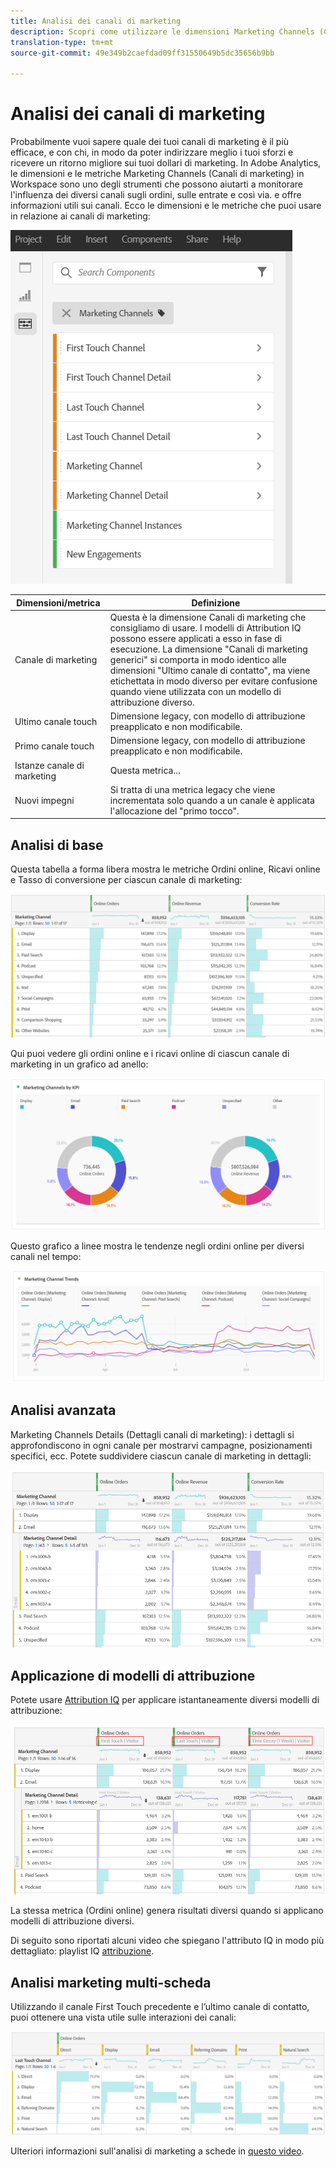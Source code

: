 ```yaml
---
title: Analisi dei canali di marketing
description: Scopri come utilizzare le dimensioni Marketing Channels (Canali di marketing) in Workspace.
translation-type: tm+mt
source-git-commit: 49e349b2caefdad09ff31550649b5dc35656b9bb

---
```



# Analisi dei canali di marketing

Probabilmente vuoi sapere quale dei tuoi canali di marketing è il più efficace, e con chi, in modo da poter indirizzare meglio i tuoi sforzi e ricevere un ritorno migliore sui tuoi dollari di marketing. In Adobe Analytics, le dimensioni e le metriche Marketing Channels (Canali di marketing) in Workspace sono uno degli strumenti che possono aiutarti a monitorare l&#39;influenza dei diversi canali sugli ordini, sulle entrate e così via. e offre informazioni utili sui canali. Ecco le dimensioni e le metriche che puoi usare in relazione ai canali di marketing:

![](assets/mc-dims.png)

| Dimensioni/metrica | Definizione |
|---|---|
| Canale di marketing | Questa è la dimensione Canali di marketing che consigliamo di usare. I modelli di Attribution IQ possono essere applicati a esso in fase di esecuzione. La dimensione &quot;Canali di marketing generici&quot; si comporta in modo identico alle dimensioni &quot;Ultimo canale di contatto&quot;, ma viene etichettata in modo diverso per evitare confusione quando viene utilizzata con un modello di attribuzione diverso. |
| Ultimo canale touch | Dimensione legacy, con modello di attribuzione preapplicato e non modificabile. |
| Primo canale touch | Dimensione legacy, con modello di attribuzione preapplicato e non modificabile. |
| Istanze canale di marketing | Questa metrica... |
| Nuovi impegni | Si tratta di una metrica legacy che viene incrementata solo quando a un canale è applicata l&#39;allocazione del &quot;primo tocco&quot;. |

## Analisi di base

Questa tabella a forma libera mostra le metriche Ordini online, Ricavi online e Tasso di conversione per ciascun canale di marketing:

![](assets/mc-viz1.png)

Qui puoi vedere gli ordini online e i ricavi online di ciascun canale di marketing in un grafico ad anello:

![](assets/mc-viz2.png)

Questo grafico a linee mostra le tendenze negli ordini online per diversi canali nel tempo:

![](assets/mc-viz3.png)

## Analisi avanzata

Marketing Channels Details (Dettagli canali di marketing): i dettagli si approfondiscono in ogni canale per mostrarvi campagne, posizionamenti specifici, ecc. Potete suddividere ciascun canale di marketing in dettagli:

![](assets/mc-viz4.png)

## Applicazione di modelli di attribuzione

Potete usare [Attribution IQ](https://docs.adobe.com/content/help/en/analytics/analyze/analysis-workspace/panels/attribution/use-attribution.html) per applicare istantaneamente diversi modelli di attribuzione:

![](assets/mc-viz5.png)

La stessa metrica (Ordini online) genera risultati diversi quando si applicano modelli di attribuzione diversi.

Di seguito sono riportati alcuni video che spiegano l&#39;attributo IQ in modo più dettagliato: playlist IQ [attribuzione](https://www.youtube.com/playlist?list=PL2tCx83mn7GuDzYEZ8jQlaScruZr3tBTR).

## Analisi marketing multi-scheda

Utilizzando il canale First Touch precedente e l’ultimo canale di contatto, puoi ottenere una vista utile sulle interazioni dei canali:

![](assets/mc-viz6.png)

Ulteriori informazioni sull&#39;analisi di marketing a schede in [questo video](https://www.youtube.com/watch?v=M3EOdONa-3E).